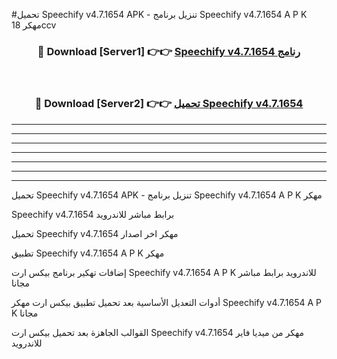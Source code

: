 #تحميل Speechify v4.7.1654 APK - تنزيل برنامج Speechify v4.7.1654 A P K مهكر 18ccv 



<div align="center">
<h3>🔴 Download [Server1] 👉👉 <a href="https://apkdownload10.web.app/?title=Speechify v4.7.1654">Speechify v4.7.1654 رنامج</a></h3><br>

<h3>🔴 Download [Server2] 👉👉 <a href="https://apkdownload10.web.app/?title=Speechify v4.7.1654">تحميل Speechify v4.7.1654 </a></h3>
</div>


----------------------------------------------------------

----------------------------------------------------------

----------------------------------------------------------

----------------------------------------------------------

----------------------------------------------------------

----------------------------------------------------------

----------------------------------------------------------

تحميل Speechify v4.7.1654 APK - تنزيل برنامج Speechify v4.7.1654 A P K مهكر

Speechify v4.7.1654 برابط مباشر للاندرويد

تحميل Speechify v4.7.1654 مهكر اخر اصدار

تطبيق Speechify v4.7.1654 A P K مهكر

إضافات تهكير برنامج بيكس ارت Speechify v4.7.1654 A P K للاندرويد برابط مباشر مجانا

أدوات التعديل الأساسية بعد تحميل تطبيق بيكس ارت مهكر Speechify v4.7.1654 A P K مجانا

القوالب الجاهزة بعد تحميل بيكس ارت Speechify v4.7.1654 مهكر من ميديا فاير للاندرويد


